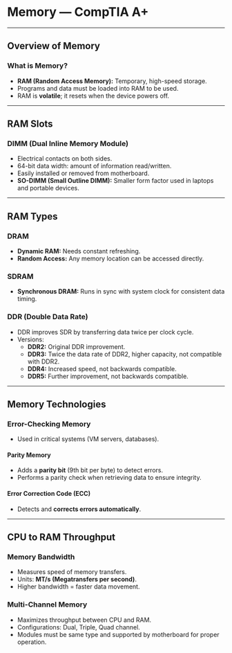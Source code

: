 # Memory — CompTIA A+

---

## Overview of Memory

### What is Memory?
- **RAM (Random Access Memory):** Temporary, high-speed storage.  
- Programs and data must be loaded into RAM to be used.  
- RAM is **volatile**; it resets when the device powers off.  

---

## RAM Slots

### DIMM (Dual Inline Memory Module)
- Electrical contacts on both sides.  
- 64-bit data width: amount of information read/written.  
- Easily installed or removed from motherboard.  
- **SO-DIMM (Small Outline DIMM):** Smaller form factor used in laptops and portable devices.  

---

## RAM Types

### DRAM
- **Dynamic RAM:** Needs constant refreshing.  
- **Random Access:** Any memory location can be accessed directly.  

### SDRAM
- **Synchronous DRAM:** Runs in sync with system clock for consistent data timing.  

### DDR (Double Data Rate)
- DDR improves SDR by transferring data twice per clock cycle.  
- Versions:
  - **DDR2:** Original DDR improvement.
  - **DDR3:** Twice the data rate of DDR2, higher capacity, not compatible with DDR2.
  - **DDR4:** Increased speed, not backwards compatible.
  - **DDR5:** Further improvement, not backwards compatible.

---

## Memory Technologies

### Error-Checking Memory
- Used in critical systems (VM servers, databases).  

#### Parity Memory
- Adds a **parity bit** (9th bit per byte) to detect errors.  
- Performs a parity check when retrieving data to ensure integrity.  

#### Error Correction Code (ECC)
- Detects and **corrects errors automatically**.  

---

## CPU to RAM Throughput

### Memory Bandwidth
- Measures speed of memory transfers.  
- Units: **MT/s (Megatransfers per second)**.  
- Higher bandwidth = faster data movement.  

### Multi-Channel Memory
- Maximizes throughput between CPU and RAM.  
- Configurations: Dual, Triple, Quad channel.  
- Modules must be same type and supported by motherboard for proper operation.  
